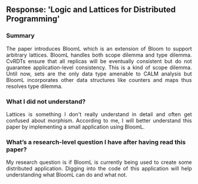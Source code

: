 ﻿## Response: 'Logic and Lattices for Distributed Programming'

### Summary

<p align="justify">
The paper introduces BloomL which is an extension of Bloom to support arbitrary lattices. BloomL handles both scope dilemma and type dilemma. CvRDTs ensure that all replicas will be eventually consistent but do not guarantee application-level consistency. This is a kind of scope dilemma. Until now, sets are the only data type amenable to CALM analysis but BloomL incorporates other data structures like counters and maps thus resolves type dilemma.
</p>

### What I did not understand?
<p align="justify">
Lattices is something I don't really understand in detail and often get confused about morphism. According to me, I will better understand this paper by implementing a small application using BloomL.
</p>

### What’s a research-level question I have after having read this paper?
<p align="justify">
My research question is if BloomL is currently being used to create some distributed application. Digging into the code of this application will help understanding what BloomL can do and what not.
</p>
